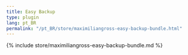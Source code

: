```yaml
---
title: Easy Backup
type: plugin
lang: pt_BR
permalink: "/pt_BR/store/maximiliangross-easy-backup-bundle.html"
---
```


{% include store/maximiliangross-easy-backup-bundle.md %}
